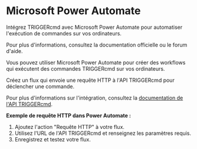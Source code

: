 # Microsoft Power Automate

Intégrez TRIGGERcmd avec Microsoft Power Automate pour automatiser l'exécution de commandes sur vos ordinateurs.

Pour plus d'informations, consultez la documentation officielle ou le forum d'aide.

Vous pouvez utiliser Microsoft Power Automate pour créer des workflows qui exécutent des commandes TRIGGERcmd sur vos ordinateurs.

Créez un flux qui envoie une requête HTTP à l'API TRIGGERcmd pour déclencher une commande.

Pour plus d'informations sur l'intégration, consultez la [documentation de l'API TRIGGERcmd](./API/TriggerCommand.md).

**Exemple de requête HTTP dans Power Automate :**

1. Ajoutez l'action "Requête HTTP" à votre flux.
2. Utilisez l'URL de l'API TRIGGERcmd et renseignez les paramètres requis.
3. Enregistrez et testez votre flux.
